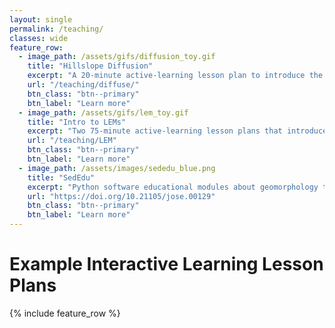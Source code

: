 ```yaml
---
layout: single
permalink: /teaching/
classes: wide
feature_row:
  - image_path: /assets/gifs/diffusion_toy.gif
    title: "Hillslope Diffusion"
    excerpt: "A 20-minute active-learning lesson plan to introduce the diffusion equation and how it is applied to simulate hillslope processes. Includes a Javascipt web-based model that allows students to diffuse a Minnesota landscape."
    url: "/teaching/diffuse/"
    btn_class: "btn--primary"
    btn_label: "Learn more"
  - image_path: /assets/gifs/lem_toy.gif
    title: "Intro to LEMs"
    excerpt: "Two 75-minute active-learning lesson plans that introduce the main components of landscape evolution models (LEMs). Includes a Javascipt web-based model and a link to a Google Colab activity."
    url: "/teaching/LEM"
    btn_class: "btn--primary"
    btn_label: "Learn more" 
  - image_path: /assets/images/sededu_blue.png
    title: "SedEdu"
    excerpt: "Python software educational modules about geomorphology that was peer-reviewed in The Journal of Open Source Education. I was a co-author and contributed an early version of my rain table model."
    url: "https://doi.org/10.21105/jose.00129"
    btn_class: "btn--primary"
    btn_label: "Learn more" 
---
```

<h1><b>Example Interactive Learning Lesson Plans</b></h1>
{% include feature_row %}
